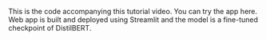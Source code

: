 This is the code accompanying this tutorial video. You can try the app here. Web app is built and deployed using Streamlit and the model is a fine-tuned checkpoint of DistilBERT.
